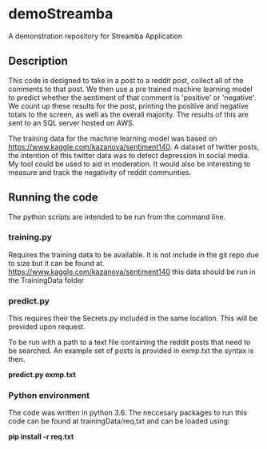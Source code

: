 # demoStreamba
A demonstration repository for Streamba Application

## Description
This code is designed to take in a post to a reddit post, collect all of the comments to that post. We then use a pre trained machine learning model to predict whether the sentiment of that comment is 'positive' or 'negative'. We count up these results for the post, printing the positive and negative totals to the screen, as well as the overall majority. The results of this are sent to an SQL server hosted on AWS.

The training data for the machine learning model was based on https://www.kaggle.com/kazanova/sentiment140. A dataset of twitter posts, the intention of this twitter data was to detect depression in social media. My tool could be used to aid in moderation. It would also be interesting to measure and track the negativity of reddit communties.

## Running the code
The python scripts are intended to be run from the command line. 

### training.py
Requires the training data to be available. It is not include in the git repo due to size but it can be found at. https://www.kaggle.com/kazanova/sentiment140
this data should be run in the TrainingData folder

### predict.py
This requires their the Secrets.py included in the same location. This will be provided upon request.
 
To be run with a path to a text file containing the reddit posts that need to be searched. An example set of posts is provided in exmp.txt the syntax is then.

**predict.py exmp.txt**

### Python environment
The code was written in python 3.6. The neccesary packages to run this code can be found at trainingData/req.txt and can be loaded using:

**pip install -r req.txt**
